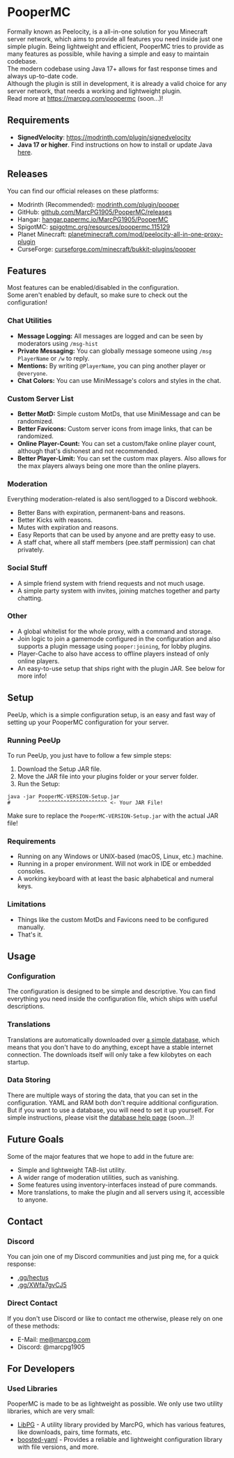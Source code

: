 # PooperMC

Formally known as Peelocity, is a all-in-one solution for you Minecraft server network, which aims to provide all features you need inside just one simple plugin. Being lightweight and efficient, PooperMC tries to provide as many features as possible, while having a simple and easy to maintain codebase.  
The modern codebase using Java 17+ allows for fast response times and always up-to-date code.  
Although the plugin is still in development, it is already a valid choice for any server network, that needs a working and lightweight plugin.  
Read more at https://marcpg.com/poopermc (soon...)!

## Requirements

- **SignedVelocity**: https://modrinth.com/plugin/signedvelocity
- **Java 17 or higher**. Find instructions on how to install or update Java [here](https://docs.papermc.io/misc/java-install).

## Releases

You can find our official releases on these platforms:
- Modrinth (Recommended): [modrinth.com/plugin/pooper](https://modrinth.com/plugin/pooper)
- GitHub: [github.com/MarcPG1905/PooperMC/releases](https://github.com/MarcPG1905/PooperMC/releases)
- Hangar: [hangar.papermc.io/MarcPG1905/PooperMC](https://hangar.papermc.io/MarcPG1905/PooperMC)
- SpigotMC: [spigotmc.org/resources/poopermc.115129](https://www.spigotmc.org/resources/poopermc.115129/)
- Planet Minecraft: [planetminecraft.com/mod/peelocity-all-in-one-proxy-plugin](https://www.planetminecraft.com/mod/peelocity-all-in-one-proxy-plugin/)
- CurseForge: [curseforge.com/minecraft/bukkit-plugins/pooper](https://www.curseforge.com/minecraft/bukkit-plugins/pooper)

## Features

Most features can be enabled/disabled in the configuration.  
Some aren't enabled by default, so make sure to check out the configuration!

### Chat Utilities
- **Message Logging:** All messages are logged and can be seen by moderators using `/msg-hist`
- **Private Messaging:** You can globally message someone using `/msg PlayerName` or `/w` to reply.
- **Mentions:** By writing `@PlayerName`, you can ping another player or `@everyone`.
- **Chat Colors:** You can use MiniMessage's colors and styles in the chat.

### Custom Server List
- **Better MotD:** Simple custom MotDs, that use MiniMessage and can be randomized.
- **Better Favicons:** Custom server icons from image links, that can be randomized.
- **Online Player-Count:** You can set a custom/fake online player count, although that's dishonest and not recommended.
- **Better Player-Limit:** You can set the custom max players. Also allows for the max players always being one more than the online players.

### Moderation
Everything moderation-related is also sent/logged to a Discord webhook.
- Better Bans with expiration, permanent-bans and reasons.
- Better Kicks with reasons.
- Mutes with expiration and reasons.
- Easy Reports that can be used by anyone and are pretty easy to use.
- A staff chat, where all staff members (pee.staff permission) can chat privately.

### Social Stuff
- A simple friend system with friend requests and not much usage.
- A simple party system with invites, joining matches together and party chatting.

### Other
- A global whitelist for the whole proxy, with a command and storage.
- Join logic to join a gamemode configured in the configuration and also supports a plugin message using `pooper:joining`, for lobby plugins.
- Player-Cache to also have access to offline players instead of only online players.
- An easy-to-use setup that ships right with the plugin JAR. See below for more info!

## Setup

PeeUp, which is a simple configuration setup, is an easy and fast way of setting up your PooperMC configuration for your server.

### Running PeeUp

To run PeeUp, you just have to follow a few simple steps:

1. Download the Setup JAR file.
2. Move the JAR file into your plugins folder or your server folder.
3. Run the Setup:
```shell
java -jar PooperMC-VERSION-Setup.jar
#         ^^^^^^^^^^^^^^^^^^^^^^ <- Your JAR File!
```

Make sure to replace the `PooperMC-VERSION-Setup.jar` with the actual JAR file!

### Requirements

- Running on any Windows or UNIX-based (macOS, Linux, etc.) machine.
- Running in a proper environment. Will not work in IDE or embedded consoles.
- A working keyboard with at least the basic alphabetical and numeral keys.

### Limitations

- Things like the custom MotDs and Favicons need to be configured manually.
- That's it.

## Usage

### Configuration

The configuration is designed to be simple and descriptive. You can find everything you need inside the configuration file, which ships with useful descriptions.

### Translations

Translations are automatically downloaded over [a simple database](https://marcpg.com/poopermc/translations/), which means that you don't have to do anything, except have a stable internet connection. The downloads itself will only take a few kilobytes on each startup.

### Data Storing

There are multiple ways of storing the data, that you can set in the configuration. YAML and RAM both don't require additional configuration.  
But if you want to use a database, you will need to set it up yourself. For simple instructions, please visit the [database help page](https://marcpg.com/poopermc/database) (soon...)!

## Future Goals

Some of the major features that we hope to add in the future are:
- Simple and lightweight TAB-list utility.
- A wider range of moderation utilities, such as vanishing.
- Some features using inventory-interfaces instead of pure commands.
- More translations, to make the plugin and all servers using it, accessible to anyone.

## Contact

### Discord

You can join one of my Discord communities and just ping me, for a quick response:
- [.gg/hectus](https://discord.gg/hectus)
- [.gg/XWfa7gvCJ5](https://discord.gg/XWfa7gvCJ5)

### Direct Contact

If you don't use Discord or like to contact me otherwise, please rely on one of these methods:
- E-Mail: [me@marcpg.com](mailto:me@marcpg.com)
- Discord: @marcpg1905

## For Developers

### Used Libraries

PooperMC is made to be as lightweight as possible. We only use two utility libraries, which are very small:
- [LibPG](https://github.com/MarcPG1905/LibPG) - A utility library provided by MarcPG, which has various features, like downloads, pairs, time formats, etc.
- [boosted-yaml](https://github.com/dejvokep/boosted-yaml) - Provides a reliable and lightweight configuration library with file versions, and more.
